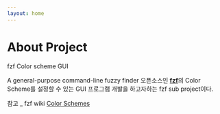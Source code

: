 ```yaml
---
layout: home
---
```

# About Project

fzf Color scheme GUI

A general-purpose command-line fuzzy finder 오픈소스인 [**fzf**](https://github.com/junegunn/fzf)의 Color Scheme를 설정할 수 있는 GUI 프로그램 개발을 하고자하는 fzf sub project이다.

참고 _ fzf wiki [Color Schemes](https://github.com/junegunn/fzf/wiki/Color-schemes)


